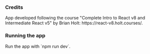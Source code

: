 <h3>Credits</h1>
App developed following the course "Complete Intro to React v8
and Intermediate React v5" by Brian Holt: https://react-v8.holt.courses/.

<h3>Running the app</h3>
Run the app with `npm run dev`.

